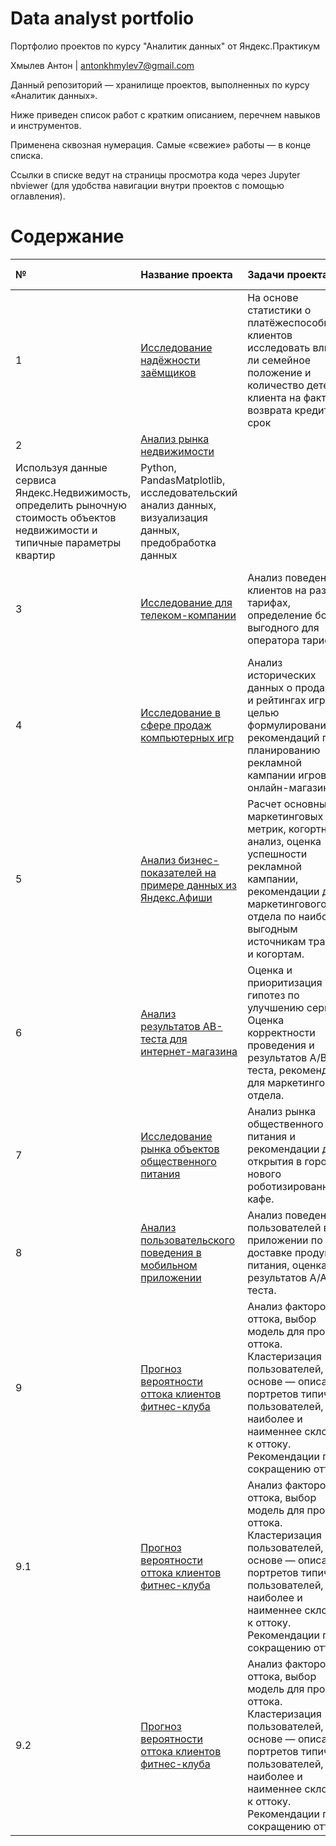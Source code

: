 # Data analyst portfolio

Портфолио проектов по курсу "Аналитик данных" от Яндекс.Практикум

Хмылев Антон | antonkhmylev7@gmail.com

Данный репозиторий — хранилище проектов, выполненных по курсу «Аналитик данных».

Ниже приведен список работ с кратким описанием, перечнем навыков и инструментов.

Применена сквозная нумерация. Самые «свежие» работы — в конце списка.

Ссылки в списке ведут на страницы просмотра кода через Jupyter nbviewer (для удобства навигации внутри проектов с помощью оглавления).

# Содержание
| № | Название проекта | Задачи проекта | Навыки и инструменты |
| :-------------------- | :--------------------- |:---------------------------| :---------------------------| 
| 1 | 	[Исследование надёжности заёмщиков ](https://github.com/Anton23241/Data_analyst_portfolio/blob/main/Projects/Проект%201.%20Исследование%20надежности%20заемщиков.ipynb)| На основе статистики о платёжеспособности клиентов исследовать влияет ли семейное положение и количество детей клиента на факт возврата кредита в срок | Предобработка данных, Python, Pandas |
| 2 | 	[Анализ рынка недвижимости](https://github.com/Anton23241/Data_analyst_portfolio/blob/main/Projects/Проект%202%20Анализ%20рынка%20недвижимости.ipynb)| 
Используя данные сервиса Яндекс.Недвижимость, определить рыночную стоимость объектов недвижимости и типичные параметры квартир | Python, PandasMatplotlib, исследовательский анализ данных, визуализация данных, предобработка данных |
| 3 | 	[Исследование для телеком-компании](https://github.com/Anton23241/Data_analyst_portfolio/blob/main/Projects/Проект%203%20Определение%20перспективного%20тарифа%20для%20телеком%20компании.ipynb)| Анализ поведения клиентов на разных тарифах, определение более выгодного для оператора тарифа. | Описательная статистика, проверка статистических гипотез, NumPy, Seaborn, SciPy |
| 4 | 	[Исследование в сфере продаж компьютерных игр](https://github.com/Anton23241/Data_analyst_portfolio/blob/main/Projects/Проект%204%20Изучение%20закономерностей%2C%20определяющих%20успешность%20игр.ipynb)| 	Анализ исторических данных о продажах и рейтингах игр с целью формулирования рекомендаций по планированию рекламной кампании игрового онлайн-магазина | |
| 5 | 	[Анализ бизнес-показателей на примере данных из Яндекс.Афиши](https://github.com/Anton23241/Data_analyst_portfolio/blob/main/Projects/Проект%205%20Анализ%20убытков%20приложения%20ProcrastinatePRO%2B.ipynb)| Расчет основных маркетинговых метрик, когортный анализ, оценка успешности рекламной кампании, рекомендации для маркетингового отдела по наиболее выгодным источникам трафика и когортам. | Когортный анализ, юнит-экономика, продуктовые метрики |
| 6 | 	[Анализ результатов AB-теста для интернет-магазина](https://github.com/Anton23241/Data_analyst_portfolio/blob/main/Projects/Проект%206%20Проверка%20гипотез%20по%20увеличению%20выручки%20в%20интернет-магазине.%20Результаты%20AB%20теста.ipynb)|Оценка и приоритизация гипотез по улучшению сервиса. Оценка корректности проведения и результатов A/B-теста, рекомендации для маркетингового отдела. | Приоритизация гипотез, A/B-тестирование |
| 7 | 	[Исследование рынка объектов общественного питания](https://github.com/Anton23241/Data_analyst_portfolio/blob/main/Projects/Проект%207%20Анализ%20пользовательского%20поведения%20в%20мобильном%20приложении%20.ipynb)| Анализ рынка общественного питания и рекомендации для открытия в городе нового роботизированного кафе. | API, Requests, Plotly Express, геокодинг (Dadata), Folium, визуализация данных на карте |
| 8 | 	[Анализ пользовательского поведения в мобильном приложении](https://github.com/Anton23241/Data_analyst_portfolio/blob/main/Projects/Проект%208%20Исследования%20рынка%20общепита%20в%20Москве%20для%20принятия%20решения%20об%20открытии%20нового%20заведения.ipynb)| Анализ поведения пользователей в приложении по доставке продуктов питания, оценка результатов A/A/B-теста. | Событийная аналитика |
| 9 | 	[Прогноз вероятности оттока клиентов фитнес-клуба](https://github.com/Anton23241/Data_analyst_portfolio/blob/main/Projects/Проект%209%20Выпускной%20проект%20(Анализ%20оттока%20клиентов%20в%20банке).ipynb)| Анализ факторов оттока, выбор модель для прогноза оттока. Кластеризация пользователей, на ее основе — описание портретов типичных пользователей, наиболее и наименнее склонных к оттоку. Рекомендации по сокращению оттока |Машинное обучение, кластеризация, Scikit-learn |
| 9.1 | 	[Прогноз вероятности оттока клиентов фитнес-клуба](https://github.com/Anton23241/Data_analyst_portfolio/blob/main/Projects/Проект%209.1%20Выпускной%20проект(AB%20тестирование).ipynb)| Анализ факторов оттока, выбор модель для прогноза оттока. Кластеризация пользователей, на ее основе — описание портретов типичных пользователей, наиболее и наименнее склонных к оттоку. Рекомендации по сокращению оттока |Машинное обучение, кластеризация, Scikit-learn |
| 9.2 | 	[Прогноз вероятности оттока клиентов фитнес-клуба](https://github.com/Anton23241/Data_analyst_portfolio/blob/main/Projects/Проект%209.2%20Выпускной%20проект(SQL).ipynb)| Анализ факторов оттока, выбор модель для прогноза оттока. Кластеризация пользователей, на ее основе — описание портретов типичных пользователей, наиболее и наименнее склонных к оттоку. Рекомендации по сокращению оттока |Машинное обучение, кластеризация, Scikit-learn |

